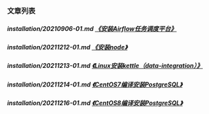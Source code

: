 
[@id]: README.md 
[@title]: installation
[@location]: docs/installation/README.md
[@author]: leity
[@date]: 2022-04-20

### 文章列表

##### installation/20210906-01.md  [《安装Airflow任务调度平台》](installation/20210906-01.md)
##### installation/20211212-01.md  [《安装node》](installation/20211212-01.md)
##### installation/20211213-01.md  [《Linux安装kettle（data-integration）》](installation/20211213-01.md)
##### installation/20211214-01.md  [《CentOS7编译安装PostgreSQL》](installation/20211214-01.md)
##### installation/20211216-01.md  [《CentOS8编译安装PostgreSQL》](installation/20211216-01.md)
